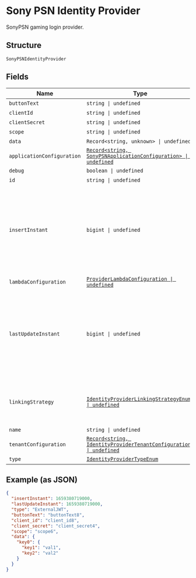 
# Sony PSN Identity Provider

SonyPSN gaming login provider.

## Structure

`SonyPSNIdentityProvider`

## Fields

| Name | Type | Tags | Description |
|  --- | --- | --- | --- |
| `buttonText` | `string \| undefined` | Optional | - |
| `clientId` | `string \| undefined` | Optional | - |
| `clientSecret` | `string \| undefined` | Optional | - |
| `scope` | `string \| undefined` | Optional | - |
| `data` | `Record<string, unknown> \| undefined` | Optional | - |
| `applicationConfiguration` | [`Record<string, SonyPSNApplicationConfiguration> \| undefined`](../../doc/models/sony-psn-application-configuration.md) | Optional | - |
| `debug` | `boolean \| undefined` | Optional | - |
| `id` | `string \| undefined` | Optional | - |
| `insertInstant` | `bigint \| undefined` | Optional | The number of milliseconds since the unix epoch: January 1, 1970 00:00:00 UTC. This value is always in UTC. |
| `lambdaConfiguration` | [`ProviderLambdaConfiguration \| undefined`](../../doc/models/provider-lambda-configuration.md) | Optional | - |
| `lastUpdateInstant` | `bigint \| undefined` | Optional | The number of milliseconds since the unix epoch: January 1, 1970 00:00:00 UTC. This value is always in UTC. |
| `linkingStrategy` | [`IdentityProviderLinkingStrategyEnum \| undefined`](../../doc/models/identity-provider-linking-strategy-enum.md) | Optional | The IdP behavior when no user link has been made yet. |
| `name` | `string \| undefined` | Optional | - |
| `tenantConfiguration` | [`Record<string, IdentityProviderTenantConfiguration> \| undefined`](../../doc/models/identity-provider-tenant-configuration.md) | Optional | - |
| `type` | [`IdentityProviderTypeEnum`](../../doc/models/identity-provider-type-enum.md) | Required | - |

## Example (as JSON)

```json
{
  "insertInstant": 1659380719000,
  "lastUpdateInstant": 1659380719000,
  "type": "ExternalJWT",
  "buttonText": "buttonText8",
  "client_id": "client_id8",
  "client_secret": "client_secret4",
  "scope": "scope6",
  "data": {
    "key0": {
      "key1": "val1",
      "key2": "val2"
    }
  }
}
```

